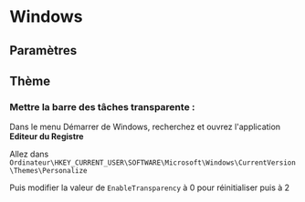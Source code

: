 # Windows

## Paramètres

## Thème

### Mettre la barre des tâches transparente :
Dans le menu Démarrer de Windows, recherchez et ouvrez l'application **Editeur du Registre**

Allez dans ```Ordinateur\HKEY_CURRENT_USER\SOFTWARE\Microsoft\Windows\CurrentVersion\Themes\Personalize```

Puis modifier la valeur de ```EnableTransparency``` à 0 pour réinitialiser puis à 2

